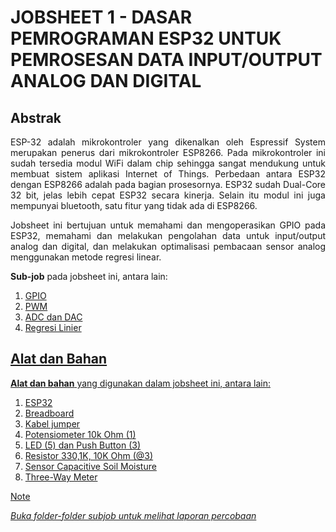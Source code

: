 # JOBSHEET 1 - DASAR PEMROGRAMAN ESP32 UNTUK PEMROSESAN DATA INPUT/OUTPUT ANALOG DAN DIGITAL

## Abstrak
<p align="justify">ESP-32 adalah mikrokontroler yang dikenalkan oleh Espressif System merupakan penerus dari mikrokontroler ESP8266. Pada mikrokontroler ini sudah
tersedia modul WiFi dalam chip sehingga sangat mendukung untuk membuat sistem aplikasi Internet of Things. Perbedaan antara ESP32 dengan ESP8266
adalah pada bagian prosesornya. ESP32 sudah Dual-Core 32 bit, jelas lebih cepat ESP32 secara kinerja. Selain itu modul ini juga mempunyai bluetooth, satu fitur
yang tidak ada di ESP8266.</p>

<p align="justify">Jobsheet ini bertujuan untuk memahami dan mengoperasikan GPIO pada ESP32, memahami dan melakukan pengolahan data untuk input/output analog dan digital, dan melakukan optimalisasi pembacaan sensor analog menggunakan metode regresi linear.</p>

**Sub-job** pada jobsheet ini, antara lain:
1. <a href="https://github.com/claraanggreini/sistem-embedded/blob/master/JOB%201/a.%20GPIO/gpio.md">GPIO
2. <a href="https://github.com/claraanggreini/sistem-embedded/blob/master/JOB%201/b.%20PWM/pwm.md">PWM
3. <a href="https://github.com/claraanggreini/sistem-embedded/blob/master/JOB%201/c.%20ADC%20dan%20DAC/ADCdanDAC.md">ADC dan DAC
4. <a href="https://github.com/claraanggreini/sistem-embedded/blob/master/JOB%201/d.%20Regresi%20Linier/RegresiLinier.md">Regresi Linier
   
## Alat dan Bahan
**Alat dan bahan** yang digunakan dalam jobsheet ini, antara lain:
1) ESP32
2) Breadboard
3) Kabel jumper
4) Potensiometer 10k Ohm (1)
5) LED (5) dan Push Button (3)
6) Resistor 330,1K, 10K Ohm (@3)
7) Sensor Capacitive Soil Moisture
8) Three-Way Meter

> [!NOTE]  
> *Buka folder-folder subjob untuk melihat laporan percobaan*
